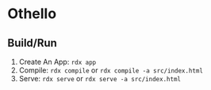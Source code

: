 # Othello

## Build/Run

1. Create An App: `rdx app`
1. Compile: `rdx compile` or `rdx compile -a src/index.html`
1. Serve: `rdx serve` or `rdx serve -a src/index.html`

